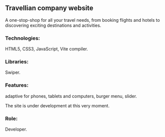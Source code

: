 ## Travellian company website
A one-stop-shop for all your travel needs, from booking flights and hotels to discovering exciting destinations and activities.

### Technologies:
HTML5, CSS3, JavaScript, Vite compiler.

### Libraries: 
Swiper.

### Features: 
adaptive for phones, tablets and computers, burger menu, slider.

The site is under development at this very moment.

### Role: 
Developer.

